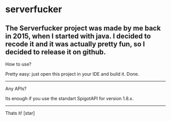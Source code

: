 # serverfucker

The Serverfucker project was made by me back in 2015, when I started with java. 
I decided to recode it and it was actually pretty fun, so I decided to release it on github.
------------------------------------------------------
How to use?

Pretty easy: just open this project in your IDE and build it. Done.

------------------------------------------------------
Any APIs?

Its enough if you use the standart SpigotAPI for version 1.8.x.

------------------------------------------------------
Thats it!
[star]


